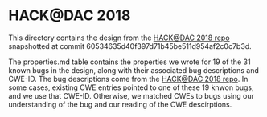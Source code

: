 # HACK@DAC 2018
This directory contains the design from the [HACK@DAC 2018 repo](https://github.com/HACK-EVENT/hackatdac18) snapshotted at commit 60534635d40f397d71b45be511d954af2c0c7b3d. 

The properties.md table contains the properties we wrote for 19 of the 31 known bugs in the design, along with their associated bug descriptions and CWE-ID. The bug descriptions come from the [HACK@DAC 2018 repo](https://github.com/HACK-EVENT/hackatdac18). In some cases, existing CWE entries pointed to one of these 19 knwon bugs, and we use that CWE-ID. Otherwise, we matched CWEs to bugs using our understanding of the bug and our reading of the CWE descirptions. 
